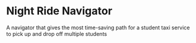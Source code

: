 # Night Ride Navigator
A navigator that gives the most time-saving path for a student taxi service to pick up and drop off multiple students
